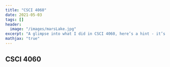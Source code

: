 ```yaml
---
title: "CSCI 4060"
date: 2021-05-03
tags: []
header: 
  image: "/images/marsLake.jpg"
excerpt: "A glimpse into what I did in CSCI 4060, here’s a hint - it’s Android app development!"
mathjax: "true"
---
```

## CSCI 4060
